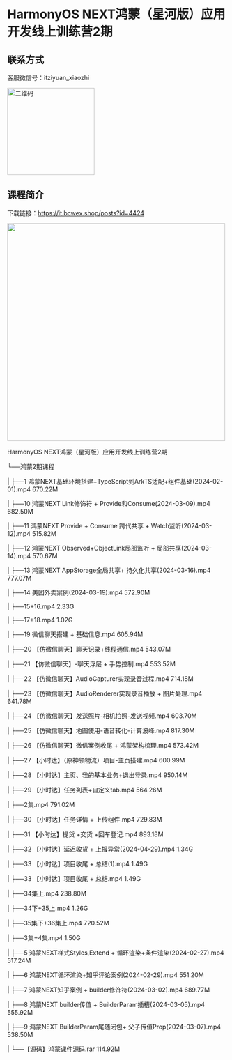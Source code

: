 # HarmonyOS NEXT鸿蒙（星河版）应用开发线上训练营2期

## 联系方式

客服微信号：itziyuan_xiaozhi

<img src="https://ziyuanyun.oss-cn-guangzhou.aliyuncs.com/common/20240614073449/666b82192834a.jpg" width="200" height="200" alt="二维码">

## 课程简介

下载链接：https://it.bcwex.shop/posts?id=4424

<img src="https://ziyuanyun.oss-cn-guangzhou.aliyuncs.com/yun/20240908073013/66dce2051456c.jpg" width="500" alt="">

  

 

 HarmonyOS NEXT鸿蒙（星河版）应用开发线上训练营2期

 └──鸿蒙2期课程

 | ├──1 鸿蒙NEXT基础环境搭建+TypeScript到ArkTS适配+组件基础(2024-02-01).mp4 670.22M

 | ├──10 鸿蒙NEXT Link修饰符 + Provide和Consume(2024-03-09).mp4 682.50M

 | ├──11 鸿蒙NEXT Provide + Consume 跨代共享 + Watch监听(2024-03-12).mp4 515.82M

 | ├──12 鸿蒙NEXT Observed+ObjectLink局部监听 + 局部共享(2024-03-14).mp4 570.67M

 | ├──13 鸿蒙NEXT AppStorage全局共享+ 持久化共享(2024-03-16).mp4 777.07M

 | ├──14 美团外卖案例(2024-03-19).mp4 572.90M

 | ├──15+16.mp4 2.33G

 | ├──17+18.mp4 1.02G

 | ├──19 微信聊天搭建 + 基础信息.mp4 605.94M

 | ├──20 【仿微信聊天】聊天记录+线程通信.mp4 543.07M

 | ├──21 【仿微信聊天】-聊天浮层 + 手势控制.mp4 553.52M

 | ├──22 【仿微信聊天】AudioCapturer实现录音过程.mp4 714.18M

 | ├──23 【仿微信聊天】AudioRenderer实现录音播放 + 图片处理.mp4 641.78M

 | ├──24 【仿微信聊天】发送照片-相机拍照-发送视频.mp4 603.70M

 | ├──25 【仿微信聊天】地图使用-语音转化-计算波峰.mp4 817.30M

 | ├──26 【仿微信聊天】微信案例收尾 + 鸿蒙架构梳理.mp4 573.42M

 | ├──27 【小时达】（原神领物流）项目-主页搭建.mp4 600.99M

 | ├──28 【小时达】主页、我的基本业务+退出登录.mp4 950.14M

 | ├──29 【小时达】任务列表+自定义tab.mp4 564.26M

 | ├──2集.mp4 791.02M

 | ├──30 【小时达】任务详情 + 上传组件.mp4 729.83M

 | ├──31 【小时达】提货 +交货 +回车登记.mp4 893.18M

 | ├──32 【小时达】延迟收货 + 上报异常(2024-04-29).mp4 1.34G

 | ├──33 【小时达】项目收尾 + 总结(1).mp4 1.49G

 | ├──33 【小时达】项目收尾 + 总结.mp4 1.49G

 | ├──34集上.mp4 238.80M

 | ├──34下+35上.mp4 1.26G

 | ├──35集下+36集上.mp4 720.52M

 | ├──3集+4集.mp4 1.50G

 | ├──5 鸿蒙NEXT样式Styles,Extend + 循环渲染+条件渲染(2024-02-27).mp4 517.24M

 | ├──6 鸿蒙NEXT循环渲染+知乎评论案例(2024-02-29).mp4 551.20M

 | ├──7 鸿蒙NEXT知乎案例 + builder修饰符(2024-03-02).mp4 689.77M

 | ├──8 鸿蒙NEXT builder传值 + BuilderParam插槽(2024-03-05).mp4 555.92M

 | ├──9 鸿蒙NEXT BuilderParam尾随闭包+ 父子传值Prop(2024-03-07).mp4 538.50M

 | └──【源码】鸿蒙课件源码.rar 114.92M

  